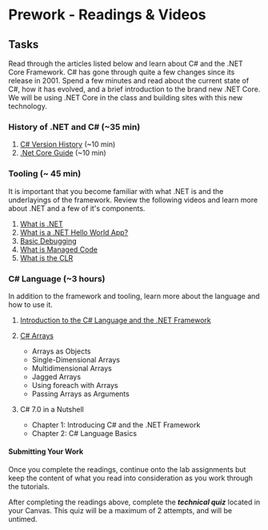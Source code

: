 # Prework - Readings & Videos

## Tasks
Read through the articles listed below and learn about C# and the .NET Core Framework. 
C# has gone through quite a few changes since its release in 2001. Spend a few minutes and read about the current state of C#,
how it has evolved, and a brief introduction to the brand new .NET Core. We will be using .NET Core in the class and building sites with this new technology. 

### History of .NET and C# (~35 min)
1. [C# Version History](https://docs.microsoft.com/en-us/dotnet/csharp/whats-new/csharp-version-history) (~10 min)
1. [.Net Core Guide](https://docs.microsoft.com/en-us/dotnet/core/) (~10 min)

### Tooling (~ 45 min)

It is important that you become familiar with what .NET is and the underlayings of the framework. Review the following videos and learn more about .NET and a few of it's components. 

1. [What is .NET](https://dotnet.microsoft.com/learn/dotnet/what-is-dotnet)
1. [What is a .NET Hello World App?](https://www.youtube.com/watch?v=uKoqBCyFATw&list=PLdo4fOcmZ0oWoazjhXQzBKMrFuArxpW80&index=3)
1. [Basic Debugging](https://www.youtube.com/watch?v=feWeInify18&list=PLdo4fOcmZ0oWoazjhXQzBKMrFuArxpW80&index=4
)
1. [What is Managed Code](https://docs.microsoft.com/en-us/dotnet/standard/managed-code)
1. [What is the CLR](https://docs.microsoft.com/en-us/dotnet/standard/clr)

### C# Language (~3 hours)

In addition to the framework and tooling, learn more about the language and how to use it. 

1. [Introduction to the C# Language and the .NET Framework](https://docs.microsoft.com/en-us/dotnet/csharp/getting-started/introduction-to-the-csharp-language-and-the-net-framework)

1. [C# Arrays](https://docs.microsoft.com/en-us/dotnet/csharp/programming-guide/arrays/)
	- Arrays as Objects
	- Single-Dimensional Arrays
	- Multidimensional Arrays
	- Jagged Arrays
	- Using foreach with Arrays
	- Passing Arrays as Arguments
1. C# 7.0 in a Nutshell
   - Chapter 1: Introducing C# and the .NET Framework
   - Chapter 2: C# Language Basics

#### Submitting Your Work
Once you complete the readings, continue onto the lab assignments but keep
the content of what you read into consideration as you work through the tutorials. 

After completing the readings above, complete the ***technical quiz*** located in your Canvas. This quiz will be a maximum of 2 attempts, and will be untimed. 